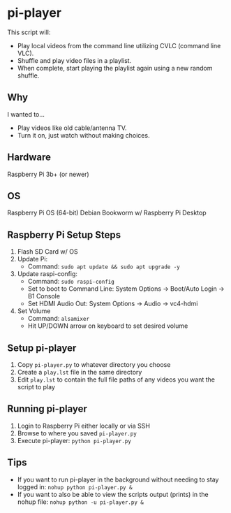 # pi-player
This script will:
- Play local videos from the command line utilizing CVLC (command line VLC).
- Shuffle and play video files in a playlist.
- When complete, start playing the playlist again using a new random shuffle.

## Why
I wanted to...
- Play videos like old cable/antenna TV.
- Turn it on, just watch without making choices.

## Hardware
Raspberry Pi 3b+ (or newer)

## OS
Raspberry Pi OS (64-bit) Debian Bookworm w/ Raspberry Pi Desktop

## Raspberry Pi Setup Steps
1. Flash SD Card w/ OS
2. Update Pi:
   - Command: `sudo apt update && sudo apt upgrade -y`
4. Update raspi-config:
   - Command: `sudo raspi-config`
   - Set to boot to Command Line: System Options -> Boot/Auto Login -> B1 Console
   - Set HDMI Audio Out: System Options -> Audio -> vc4-hdmi
5. Set Volume
   - Command: `alsamixer`
   - Hit UP/DOWN arrow on keyboard to set desired volume

## Setup pi-player
1. Copy `pi-player.py` to whatever directory you choose
2. Create a `play.lst` file in the same directory
3. Edit `play.lst` to contain the full file paths of any videos you want the script to play

## Running pi-player
1. Login to Raspberry Pi either locally or via SSH
2. Browse to where you saved `pi-player.py`
3. Execute pi-player: `python pi-player.py`

## Tips
- If you want to run pi-player in the background without needing to stay logged in: `nohup python pi-player.py &`
- If you want to also be able to view the scripts output (prints) in the nohup file: `nohup python -u pi-player.py &`
